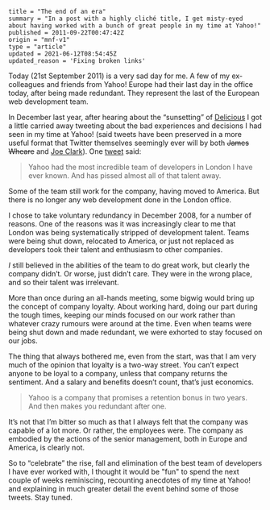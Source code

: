 ```
title = "The end of an era"
summary = "In a post with a highly cliché title, I get misty-eyed about having worked with a bunch of great people in my time at Yahoo!"
published = 2011-09-22T00:47:42Z
origin = "mnf-v1"
type = "article"
updated = 2021-06-12T08:54:45Z
updated_reason = 'Fixing broken links'
```

Today (21st September 2011) is a very sad day for me. A few of my
ex-colleagues and friends from Yahoo! Europe had their last day in the office
today, after being made redundant. They represent the last of the European web
development team.


In December last year, after hearing about the “sunsetting” of
[Delicious][del] I got a little carried away tweeting about the bad
experiences and decisions I had seen in my time at Yahoo! (said tweets have
been preserved in a more useful format that Twitter themselves seemingly ever
will by both <del>James Wheare</del> and [Joe Clark][jc]). One [tweet][tw]
said:

> Yahoo had the most incredible team of developers in London I have ever
> known. And has pissed almost all of that talent away.

Some of the team still work for the company, having moved to America. But
there is no longer any web development done in the London office.

I chose to take voluntary redundancy in December 2008, for a number of
reasons. One of the reasons was it was increasingly clear to me that London
was being systematically stripped of development talent. Teams were being shut
down, relocated to America, or just not replaced as developers took their
talent and enthusiasm to other companies.

*I* still believed in the abilities of the team to do great work, but clearly
the company didn’t. Or worse, just didn’t care. They were in the wrong place,
and so their talent was irrelevant.

More than once during an all-hands meeting, some bigwig would bring up the
concept of company loyalty. About working hard, doing our part during the
tough times, keeping our minds focused on our work rather than whatever crazy
rumours were around at the time. Even when teams were being shut down and made
redundant, we were exhorted to stay focused on our jobs.

The thing that always bothered me, even from the start, was that I am very
much of the opinion that loyalty is a two-way street. You can’t expect anyone
to be loyal to a company, unless that company returns the sentiment. And a
salary and benefits doesn’t count, that’s just economics.

> Yahoo is a company that promises a retention bonus in two years. And then
> makes you redundant after one.

It’s not that I’m bitter so much as that I always felt that the company was
capable of a lot more. Or rather, the employees were. The company as embodied
by the actions of the senior management, both in Europe and America, is
clearly not.

So to “celebrate” the rise, fall and elimination of the best team of
developers I have ever worked with, I thought it would be "fun" to spend the
next couple of weeks reminiscing, recounting anecdotes of my time at Yahoo!
and explaining in much greater detail the event behind some of those tweets.
Stay tuned.


[del]: https://en.wikipedia.org/wiki/Delicious_(website)
[jc]: http://blog.fawny.org/2010/12/17/cackhanded-yahoo/
[tw]: https://twitter.com/cackhanded/status/15554081045086210
